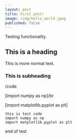 ```yaml
---
layout: post
title: First post!
image: /img/hello_world.jpeg
published: false
---
```


Testing functionality.

## This is a heading

This is more normal text.

### This is subheading


/code 

[import numpy as np]/br

[import matplotlib.pyplot as plt]

    this is test code
    import numpy as np
    import matplotlib.pyplot as plt
    
end of test

    
    

